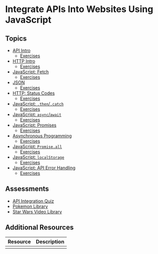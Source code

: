# Integrate APIs Into Websites Using JavaScript

## Topics

* [API Intro](topics/api-intro)
  * [Exercises](topics/api-intro/exercises)
* [HTTP Intro](topics/http-intro)
  * [Exercises](topics/http-intro/exercises)
* [JavaScript: Fetch](topics/js-fetch-1)
  * [Exercises](topics/js-fetch-1/exercises)
* [JSON](topics/json)
  * [Exercises](topics/json/exercises)
* [HTTP: Status Codes](topics/http-status-codes)
  * [Exercises](topics/http-status-codes/exercises)
* [JavaScript: `.then`/`.catch`](topics/js-then-catch)
  * [Exercises](topics/js-then-catch/exercises)
* [JavaScript: `async`/`await`](topics/js-async-await)
  * [Exercises](topics/js-async-await/exercises)
* [JavaScript: Promises](topics/js-promises)
  * [Exercises](topics/js-promises/exercises)
* [Asynchronous Programming](topics/programming-async)
  * [Exercises](topics/programming-async/exercises)
* [JavaScript: `Promise.all`](topics/js-promise-all)
  * [Exercises](topics/js-promise-all/exercises)
* [JavaScript: `localStorage`](topics/js-local-storage)
  * [Exercises](topics/js-local-storage/exercises)
* [JavaScript: API Error Handling](topics/api-error-handling)
  * [Exercises](topics/api-error-handling/exercises)

## Assessments

* [API Integration Quiz](assessments/api-integration-quiz)
* [Pokemon Library](assessments/pokemon-library)
* [Star Wars Video Library](assessments/star-wars-video-library)

## Additional Resources

| Resource | Description |
| --- | --- |
| []() | |

